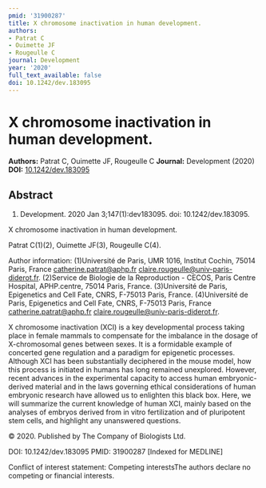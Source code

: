 ```yaml
---
pmid: '31900287'
title: X chromosome inactivation in human development.
authors:
- Patrat C
- Ouimette JF
- Rougeulle C
journal: Development
year: '2020'
full_text_available: false
doi: 10.1242/dev.183095
---
```


# X chromosome inactivation in human development.
**Authors:** Patrat C, Ouimette JF, Rougeulle C
**Journal:** Development (2020)
**DOI:** [10.1242/dev.183095](https://doi.org/10.1242/dev.183095)

## Abstract

1. Development. 2020 Jan 3;147(1):dev183095. doi: 10.1242/dev.183095.

X chromosome inactivation in human development.

Patrat C(1)(2), Ouimette JF(3), Rougeulle C(4).

Author information:
(1)Université de Paris, UMR 1016, Institut Cochin, 75014 Paris, France 
catherine.patrat@aphp.fr claire.rougeulle@univ-paris-diderot.fr.
(2)Service de Biologie de la Reproduction - CECOS, Paris Centre Hospital, 
APHP.centre, 75014 Paris, France.
(3)Université de Paris, Epigenetics and Cell Fate, CNRS, F-75013 Paris, France.
(4)Université de Paris, Epigenetics and Cell Fate, CNRS, F-75013 Paris, France 
catherine.patrat@aphp.fr claire.rougeulle@univ-paris-diderot.fr.

X chromosome inactivation (XCI) is a key developmental process taking place in 
female mammals to compensate for the imbalance in the dosage of X-chromosomal 
genes between sexes. It is a formidable example of concerted gene regulation and 
a paradigm for epigenetic processes. Although XCI has been substantially 
deciphered in the mouse model, how this process is initiated in humans has long 
remained unexplored. However, recent advances in the experimental capacity to 
access human embryonic-derived material and in the laws governing ethical 
considerations of human embryonic research have allowed us to enlighten this 
black box. Here, we will summarize the current knowledge of human XCI, mainly 
based on the analyses of embryos derived from in vitro fertilization and of 
pluripotent stem cells, and highlight any unanswered questions.

© 2020. Published by The Company of Biologists Ltd.

DOI: 10.1242/dev.183095
PMID: 31900287 [Indexed for MEDLINE]

Conflict of interest statement: Competing interestsThe authors declare no 
competing or financial interests.
